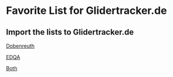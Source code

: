 Favorite List for Glidertracker.de
===
Import the lists to Glidertracker.de
---



[Dobenreuth](https://glidertracker.de/#lst=https://raw.githubusercontent.com/EDQASpotter/GliderTracker-EDQA-Filters/main/Dobenreuth)



[EDQA](https://glidertracker.de/#lst=https://raw.githubusercontent.com/EDQASpotter/GliderTracker-EDQA-Filters/main/EDQA)


[Both](https://glidertracker.de/#lst=https://raw.githubusercontent.com/EDQASpotter/GliderTracker-EDQA-Filters/main/EDQA&lst=https://raw.githubusercontent.com/EDQASpotter/GliderTracker-EDQA-Filters/main/Dobenreuth)

